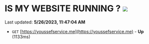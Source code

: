 # IS MY WEBSITE RUNNING ? [![](https://img.shields.io/static/v1?label=Sponsor&message=%E2%9D%A4&logo=GitHub&color=%23fe8e86)](https://github.com/sponsors/<username>)

Last updated: **5/26/2023, 11:47:04 AM**

- `GET` [https://youssefservice.me](https://youssefservice.me) - **Up** (1133ms)
